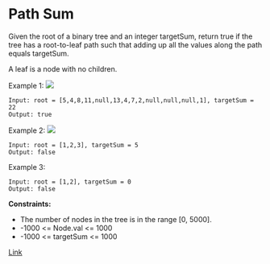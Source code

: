 # Path Sum

Given the root of a binary tree and an integer targetSum, return true if the tree has a root-to-leaf path such that
adding up all the values along the path equals targetSum.

A leaf is a node with no children.

Example 1:
![](https://assets.leetcode.com/uploads/2021/01/18/pathsum1.jpg)

```
Input: root = [5,4,8,11,null,13,4,7,2,null,null,null,1], targetSum = 22
Output: true
```

Example 2:
![](https://assets.leetcode.com/uploads/2021/01/18/pathsum2.jpg)

```
Input: root = [1,2,3], targetSum = 5
Output: false
```

Example 3:

```
Input: root = [1,2], targetSum = 0
Output: false
```

**Constraints:**

- The number of nodes in the tree is in the range [0, 5000].
- -1000 <= Node.val <= 1000
- -1000 <= targetSum <= 1000

[Link](https://leetcode.com/problems/path-sum/)